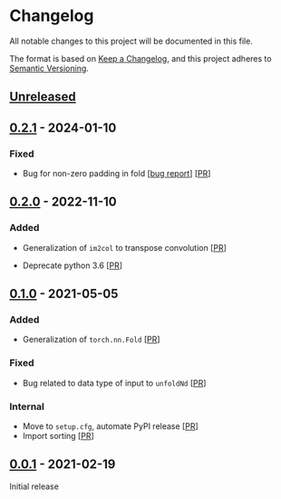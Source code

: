# Changelog

All notable changes to this project will be documented in this file.

The format is based on [Keep a Changelog](https://keepachangelog.com/en/1.0.0/),
and this project adheres to [Semantic Versioning](https://semver.org/spec/v2.0.0.html).

## [Unreleased]

## [0.2.1] - 2024-01-10

### Fixed

- Bug for non-zero padding in fold
  [[bug report](https://github.com/f-dangel/unfoldNd/issues/30)]
  [[PR](https://github.com/f-dangel/unfoldNd/pull/21)]

## [0.2.0] - 2022-11-10

### Added

- Generalization of `im2col` to transpose convolution
  [[PR](https://github.com/f-dangel/unfoldNd/pull/27)]

- Deprecate python 3.6
  [[PR](https://github.com/f-dangel/unfoldNd/pull/26)]


## [0.1.0] - 2021-05-05

### Added

- Generalization of `torch.nn.Fold`
  [[PR](https://github.com/f-dangel/unfoldNd/pull/18)]

### Fixed

- Bug related to data type of input to `unfoldNd`
  [[PR](https://github.com/f-dangel/unfoldNd/pull/21)]

### Internal

- Move to `setup.cfg`, automate PyPI release
  [[PR](https://github.com/f-dangel/unfoldNd/pull/22)]
- Import sorting
  [[PR](https://github.com/f-dangel/unfoldNd/pull/19)]

## [0.0.1] - 2021-02-19

Initial release

[Unreleased]: https://github.com/f-dangel/unfoldNd/compare/0.2.1...HEAD
[0.2.1]: https://github.com/f-dangel/unfoldNd/compare/0.1.0...0.2.1
[0.2.0]: https://github.com/f-dangel/unfoldNd/compare/0.1.0...0.2.0
[0.1.0]: https://github.com/f-dangel/unfoldNd/compare/0.0.1...0.1.0
[0.0.1]: https://github.com/f-dangel/unfoldNd/releases/tag/0.0.1
